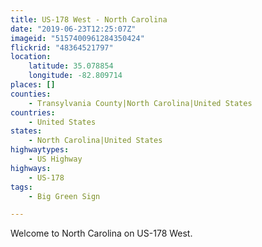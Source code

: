 ```yaml
---
title: US-178 West - North Carolina
date: "2019-06-23T12:25:07Z"
imageid: "5157400961284350424"
flickrid: "48364521797"
location:
    latitude: 35.078854
    longitude: -82.809714
places: []
counties:
    - Transylvania County|North Carolina|United States
countries:
    - United States
states:
    - North Carolina|United States
highwaytypes:
    - US Highway
highways:
    - US-178
tags:
    - Big Green Sign

---
```

Welcome to North Carolina on US-178 West.